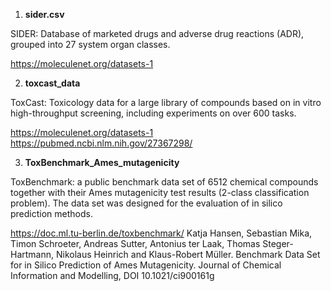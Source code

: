 1. **sider.csv**

SIDER: Database of marketed drugs and adverse drug reactions (ADR), grouped into 27 system organ classes.

https://moleculenet.org/datasets-1

2. **toxcast_data**

ToxCast: Toxicology data for a large library of compounds based on in vitro high-throughput screening, including experiments on over 600 tasks.

https://moleculenet.org/datasets-1
https://pubmed.ncbi.nlm.nih.gov/27367298/

3. **ToxBenchmark_Ames_mutagenicity**
   
ToxBenchmark: a public benchmark data set of 6512 chemical compounds together with their Ames mutagenicity test results (2-class classification problem).
The data set was designed for the evaluation of in silico prediction methods.

https://doc.ml.tu-berlin.de/toxbenchmark/
Katja Hansen, Sebastian Mika, Timon Schroeter, Andreas Sutter, Antonius ter Laak, Thomas Steger-Hartmann, Nikolaus Heinrich and Klaus-Robert Müller. Benchmark Data Set for in Silico Prediction of Ames Mutagenicity.
Journal of Chemical Information and Modelling, DOI 10.1021/ci900161g

